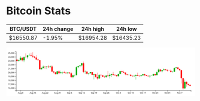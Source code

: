 # Bitcoin Stats

BTC/USDT|24h change|24h high|24h low|
|---|---|---|---|
|$16550.87|-1.95%|$16954.28|$16435.23|

<img src="./chart.svg">
